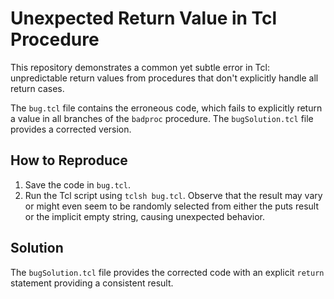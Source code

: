 # Unexpected Return Value in Tcl Procedure

This repository demonstrates a common yet subtle error in Tcl:  unpredictable return values from procedures that don't explicitly handle all return cases. 

The `bug.tcl` file contains the erroneous code, which fails to explicitly return a value in all branches of the `badproc` procedure.  The `bugSolution.tcl` file provides a corrected version.

## How to Reproduce

1. Save the code in `bug.tcl`.
2. Run the Tcl script using `tclsh bug.tcl`. Observe that the result may vary or might even seem to be randomly selected from either the puts result or the implicit empty string, causing unexpected behavior.

## Solution

The `bugSolution.tcl` file provides the corrected code with an explicit `return` statement providing a consistent result.